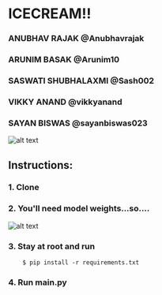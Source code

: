 # ICECREAM!!

### ANUBHAV RAJAK         @Anubhavrajak
### ARUNIM BASAK          @Arunim10
### SASWATI SHUBHALAXMI   @Sash002
### VIKKY ANAND           @vikkyanand
### SAYAN BISWAS          @sayanbiswas023

![alt text](https://i.pinimg.com/564x/c2/48/eb/c248eb292cb85b991512c02574723453.jpg)


## Instructions:
### 1. Clone
### 2. You'll need model weights...so....
![alt text](https://media.makeameme.org/created/gimme-money-or-6f5ba165c2.jpg)
### 3. Stay at root and run 
```	
	$ pip install -r requirements.txt
```
### 4. Run main.py
